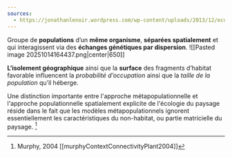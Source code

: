 ```yaml
---
sources:
  - https://jonathanlenoir.wordpress.com/wp-content/uploads/2013/12/ecologie-du-paysage.pdf
---
```

Groupe de **populations** d’un **même organisme**, **séparées spatialement** et qui interagissent via des **échanges génétiques par dispersion**.
![[Pasted image 20251014164437.png|center|650]]

**L’isolement géographique** ainsi que la **surface** des fragments d’habitat favorable influencent la *probabilité d’occupation* ainsi que la *taille de la population* qu’il héberge.

Une distinction importante entre l'approche métapopulationnelle et l'approche populationnelle spatialement explicite de l'écologie du paysage réside dans le fait que les modèles métapopulationnels ignorent essentiellement les caractéristiques du non-habitat, ou partie matricielle du paysage. [^1]

[^1]: Murphy, 2004 [[murphyContextConnectivityPlant2004]]
